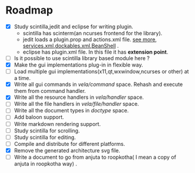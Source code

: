 Roadmap
========

- [x] Study scintilla,jedit and eclipse for writing plugin.
	- scintilla has scinterm(an ncurses frontend for the library).
	- jedit loads a plugin.prop and actions.xml file. [see more](http://www.jedit.org/users-guide/plugin-implement-quicknotepadplugin.html), [services.xml](http://www.jedit.org/users-guide/plugin-implement-services.html),[dockables.xml](http://www.jedit.org/users-guide/plugin-implement-dockables.html),[BeanShell](http://www.jedit.org/users-guide/plugin-debugging.html) . 
	- eclipse has plugin.xml file. In this file it has **extension point**.
- [ ] Is it possible to use scintilla library based module here ?
- [x] Make the gui implementations plug-in in flexible way.
- [ ] Load multiple gui implementations(x11,qt,wxwindow,ncurses or other) at a time.
- [x] Write all gui commands in _vela/command_ space. Rehash and execute them from command handler.
- [x] Write all the resource handlers in _vela/handler_ space.
- [ ] Write all the file handlers in _vela/file/handler_ space.
- [ ] Write all the document types in _doctype_ space.
- [ ] Add baloon support.
- [ ] Write markdown rendering support.
- [ ] Study scintilla for scrolling.
- [ ] Study scintilla for editing.
- [ ] Compile and distribute for different platforms.
- [x] Remove the generated architecture svg file.
- [ ] Write a document to go from anjuta to roopkotha( I mean a copy of anjuta in roopkotha way) .
